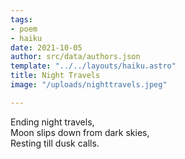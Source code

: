 ```yaml
---
tags:
- poem
- haiku
date: 2021-10-05
author: src/data/authors.json
template: "../../layouts/haiku.astro"
title: Night Travels
image: "/uploads/nighttravels.jpeg"

---
```

Ending night travels,  
Moon slips down from dark skies,  
Resting till dusk calls.